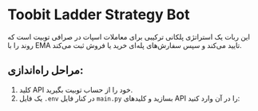 
# Toobit Ladder Strategy Bot

این ربات یک استراتژی پلکانی ترکیبی برای معاملات اسپات در صرافی توبیت است که روند را با EMA تایید می‌کند و سپس سفارش‌های پله‌ای خرید یا فروش ثبت می‌کند.

## مراحل راه‌اندازی:

1. کلید API خود را از حساب توبیت بگیرید.
2. یک فایل `.env` در کنار فایل `main.py` بسازید و کلیدهای API را در آن وارد کنید:
